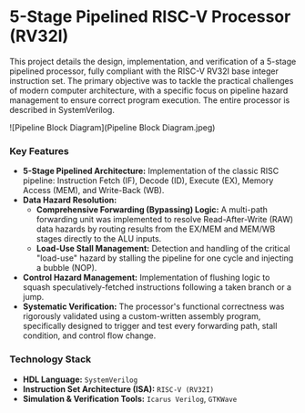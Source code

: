# 5-Stage Pipelined RISC-V Processor (RV32I)

This project details the design, implementation, and verification of a 5-stage pipelined processor, fully compliant with the RISC-V RV32I base integer instruction set. The primary objective was to tackle the practical challenges of modern computer architecture, with a specific focus on pipeline hazard management to ensure correct program execution. The entire processor is described in SystemVerilog.

![Pipeline Block Diagram](Pipeline Block Diagram.jpeg)

### Key Features

*   **5-Stage Pipelined Architecture:** Implementation of the classic RISC pipeline: Instruction Fetch (IF), Decode (ID), Execute (EX), Memory Access (MEM), and Write-Back (WB).
*   **Data Hazard Resolution:**
    *   **Comprehensive Forwarding (Bypassing) Logic:** A multi-path forwarding unit was implemented to resolve Read-After-Write (RAW) data hazards by routing results from the EX/MEM and MEM/WB stages directly to the ALU inputs.
    *   **Load-Use Stall Management:** Detection and handling of the critical "load-use" hazard by stalling the pipeline for one cycle and injecting a bubble (NOP).
*   **Control Hazard Management:** Implementation of flushing logic to squash speculatively-fetched instructions following a taken branch or a jump.
*   **Systematic Verification:** The processor's functional correctness was rigorously validated using a custom-written assembly program, specifically designed to trigger and test every forwarding path, stall condition, and control flow change.

### Technology Stack

*   **HDL Language:** `SystemVerilog`
*   **Instruction Set Architecture (ISA):** `RISC-V (RV32I)`
*   **Simulation & Verification Tools:** `Icarus Verilog`, `GTKWave`

